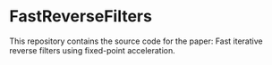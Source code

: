 # FastReverseFilters
This repository contains the source code for the paper: Fast iterative reverse filters using fixed-point acceleration.
